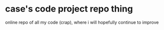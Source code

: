 # case's code project repo thing

online repo of all my code (crap), where i will hopefully continue to improve 
